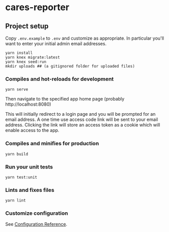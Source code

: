 # cares-reporter

## Project setup

Copy `.env.example` to `.env` and customize as appropriate.
In particular you'll want to enter your initial admin email addresses.

```
yarn install
yarn knex migrate:latest
yarn knex seed:run
mkdir uploads ## (a gitignored folder for uploaded files)
```

### Compiles and hot-reloads for development
```
yarn serve
```

Then navigate to the specified app home page (probably http://localhost:8080)

This will initially redirect to a login page and you will be prompted for an email address. A one time use access code link will be sent to your email address. Clicking the link will store an access token as a cookie which will enable access to the app.

### Compiles and minifies for production
```
yarn build
```

### Run your unit tests
```
yarn test:unit
```

### Lints and fixes files
```
yarn lint
```

### Customize configuration
See [Configuration Reference](https://cli.vuejs.org/config/).
